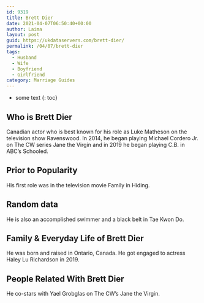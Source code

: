 ```yaml
---
id: 9319
title: Brett Dier
date: 2021-04-07T06:50:40+00:00
author: Laima
layout: post
guid: https://ukdataservers.com/brett-dier/
permalink: /04/07/brett-dier
tags:
  - Husband
  - Wife
  - Boyfriend
  - Girlfriend
category: Marriage Guides
---
```


* some text
{: toc}


## Who is Brett Dier
                  
                  
                  
Canadian actor who is best known for his role as Luke Matheson on the television show Ravenswood. In 2014, he began playing Michael Cordero Jr. on The CW series Jane the Virgin and in 2019 he began playing C.B. in ABC&#8217;s Schooled.
                  
              
            
              
            
                
                
                
## Prior to Popularity
                  
                  
                  
His first role was in the television movie Family in Hiding.
                  
              
            
              
            
                
                
                
## Random data
                  
                  
                  
He is also an accomplished swimmer and a black belt in Tae Kwon Do.
                  
              
            
              
            
                
                
                
## Family & Everyday Life of Brett Dier
                  
                  
                  
He was born and raised in Ontario, Canada. He got engaged to actress Haley Lu Richardson in 2019.
                  
              
            
              
            
                
                
                
## People Related With Brett Dier
                  
                  
                  
He co-stars with Yael Grobglas on The CW&#8217;s Jane the Virgin.
                  
              
            
              
            
                
              
            
              
              
            
            
              
            
          
          
          